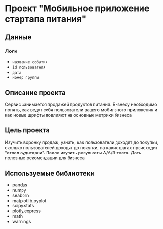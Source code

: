 # Проект "Мобильное приложение стартапа питания"

## Данные
### Логи
* `название события`
* `id пользователя`
* `дата`
* `номер группы`

## Описание проекта
Сервис занимается продажей продуктов питания. Бизнесу необходимо понять, как ведут себя пользователи вашего мобильного приложения и как новые шрифты повлияют на основные метрики бизнеса

## Цель проекта
Изучить воронку продаж, узнать, как пользователи доходят до покупки, cколько пользователей доходит до покупки, на каких шагах происходит "отвал аудитории". После изучить результаты A/A/B-теста. Дать полезные рекомендации для бизнеса

## Используемые библиотеки
* pandas
* numpy
* seaborn
* matplotlib.pyplot
* scipy.stats
* plotly.express
* math
* warnings
